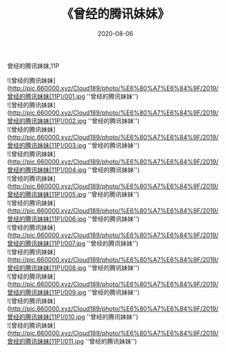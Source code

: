 ﻿---
layout: post
title:  《曾经的腾讯妹妹》
date:   2020-08-06
img: http://pic.660000.xyz/Cloud189/photo/%E6%80%A7%E6%84%9F/2019/曾经的腾讯妹妹[11P]/000.jpg
categories: [美女, 性感, 泳衣]
---

曾经的腾讯妹妹,11P

![曾经的腾讯妹妹](http://pic.660000.xyz/Cloud189/photo/%E6%80%A7%E6%84%9F/2019/曾经的腾讯妹妹[11P]/001.jpg ''曾经的腾讯妹妹'') <br>
![曾经的腾讯妹妹](http://pic.660000.xyz/Cloud189/photo/%E6%80%A7%E6%84%9F/2019/曾经的腾讯妹妹[11P]/002.jpg ''曾经的腾讯妹妹'') <br>
![曾经的腾讯妹妹](http://pic.660000.xyz/Cloud189/photo/%E6%80%A7%E6%84%9F/2019/曾经的腾讯妹妹[11P]/003.jpg ''曾经的腾讯妹妹'') <br>
![曾经的腾讯妹妹](http://pic.660000.xyz/Cloud189/photo/%E6%80%A7%E6%84%9F/2019/曾经的腾讯妹妹[11P]/004.jpg ''曾经的腾讯妹妹'') <br>
![曾经的腾讯妹妹](http://pic.660000.xyz/Cloud189/photo/%E6%80%A7%E6%84%9F/2019/曾经的腾讯妹妹[11P]/005.jpg ''曾经的腾讯妹妹'') <br>
![曾经的腾讯妹妹](http://pic.660000.xyz/Cloud189/photo/%E6%80%A7%E6%84%9F/2019/曾经的腾讯妹妹[11P]/006.jpg ''曾经的腾讯妹妹'') <br>
![曾经的腾讯妹妹](http://pic.660000.xyz/Cloud189/photo/%E6%80%A7%E6%84%9F/2019/曾经的腾讯妹妹[11P]/007.jpg ''曾经的腾讯妹妹'') <br>
![曾经的腾讯妹妹](http://pic.660000.xyz/Cloud189/photo/%E6%80%A7%E6%84%9F/2019/曾经的腾讯妹妹[11P]/008.jpg ''曾经的腾讯妹妹'') <br>
![曾经的腾讯妹妹](http://pic.660000.xyz/Cloud189/photo/%E6%80%A7%E6%84%9F/2019/曾经的腾讯妹妹[11P]/009.jpg ''曾经的腾讯妹妹'') <br>
![曾经的腾讯妹妹](http://pic.660000.xyz/Cloud189/photo/%E6%80%A7%E6%84%9F/2019/曾经的腾讯妹妹[11P]/010.jpg ''曾经的腾讯妹妹'') <br>
![曾经的腾讯妹妹](http://pic.660000.xyz/Cloud189/photo/%E6%80%A7%E6%84%9F/2019/曾经的腾讯妹妹[11P]/011.jpg ''曾经的腾讯妹妹'') <br>
